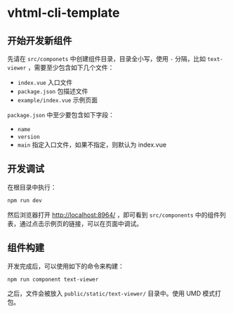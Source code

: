 # vhtml-cli-template

## 开始开发新组件

先请在 `src/componets` 中创建组件目录，目录全小写，使用 `-` 分隔，比如 `text-viewer` ，需要至少包含如下几个文件：

* `index.vue` 入口文件
* `package.json` 包描述文件
* `example/index.vue` 示例页面

`package.json` 中至少要包含如下字段：

* `name`
* `version`
* `main` 指定入口文件，如果不指定，则默认为 index.vue

## 开发调试

在根目录中执行：

```sh
npm run dev
```

然后浏览器打开 [http://localhost:8964/](http://localhost:8964/) ，即可看到 `src/components` 中的组件列表，通过点击示例页的链接，可以在页面中调试。

## 组件构建

开发完成后，可以使用如下的命令来构建：

```sh
npm run component text-viewer
```

之后，文件会被放入 `public/static/text-viewer/` 目录中。使用 UMD 模式打包。
